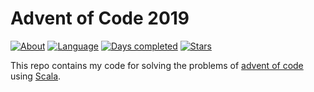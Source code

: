 # Advent of Code 2019
[![About](https://img.shields.io/badge/Advent%20of%20Code-2019-brightgreen)](https://adventofcode.com/2019/about)
[![Language](https://img.shields.io/badge/Language-Scala-darkred)](https://www.scala-lang.org/)
[![Days completed](https://img.shields.io/badge/Days%20completed-5-red)](https://github.com/daniel0611/AdventOfCode2019/tree/master/src/com/github/daniel0611/adventofcode2019)
[![Stars](https://img.shields.io/badge/Stars%20⭐-10-yellow)](https://adventofcode.com/2019/stats)

This repo contains my code for solving the problems of [advent of code](https://adventofcode.com/2019/about) using [Scala](https://scala-lang.org).  
